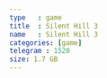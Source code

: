 ```yaml
---
type   : game
title  : Silent Hill 3
name   : Silent Hill 3
categories: [game]
telegram : 1520
size: 1.7 GB
---
```



